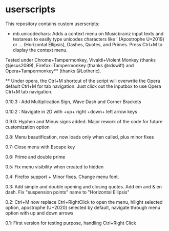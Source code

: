# userscripts

This repository contains custom userscripts:

- mb.unicodechars: 
Adds a context menu on Musicbrainz input texts and textareas to easily type unicodes characters like ’ (Apostrophe U+2019)
or … (Horizontal Ellipsis), Dashes, Quotes, and Primes.  Press Ctrl+M to display the context menu.

Tested under Chrome+Tampermonkey, Vivaldi+Violent Monkey (thanks @jesus2099), Firefox+Tampermonkey (thanks @rdswift) and Opera+Tampermonkey** (thanks @Lotheric).

** Under opera, the Ctrl+M shortcut of the script will overwrite the Opera default Ctrl+M for tab navigation. Just click out the inputbox to use Opera Ctrl+M tab navigation.

  0.10.3 : Add Multiplication Sign, Wave Dash and Corner Brackets

  0.10.2 : Navigate in 2D with +up+ right +down+ left arrow keys

  0.9.0: Hyphen and Minus signs added. Major rework of the code for future customization option
  
  0.8: Menu beautification, now loads only when called, plus minor fixes
  
  0.7: Close menu with Escape key

  0.6: Prime and double prime

  0.5: Fix menu visibility when created to hidden

  0.4: Firefox support + Minor fixes. Change menu font.

  0.3: Add simple and double opening and closing quotes. Add em and & en dash. Fix "suspension points" name to "Horizontal Ellipsis"
  
  0.2: Ctrl+M now replace Ctrl+RightClick to open the menu, hilight selected option, apostrophe (U+2020) selected by default, navigate      through menu option with up and down arrows
  
  0.1: First version for testing purpose, handling Ctrl+Right Click
